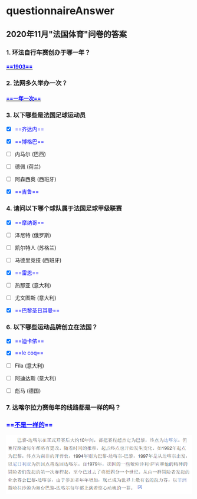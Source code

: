 # questionnaireAnswer

## 2020年11月"法国体育"问卷的答案

### **1. 环法自行车赛创办于哪一年？**

#### <u><span style="color:blue">==1903==</span></u>



### **2. 法网多久举办一次？**

#### <u><span style="color:blue">==一年一次==</span></u>



### **3. 以下哪些是法国足球运动员**

- [x] <span style="color:blue">==齐达内==</span>
- [x] <span style="color:blue">==博格巴==</span>
- [ ] 内马尔 (巴西)
- [ ] 德佩 (荷兰)
- [ ] 阿森西奥 (西班牙)
- [x] <span style="color:blue">==吉鲁==</span>



### 4. 请问以下哪个球队属于法国足球甲级联赛

- [x] <span style="color:blue">==摩纳哥==</span>
- [ ] 泽尼特 (俄罗斯)
- [ ] 凯尔特人 (苏格兰)
- [ ] 马德里竞技 (西班牙)
- [x] <span style="color:blue">==雷恩==</span>
- [ ] 热那亚 (意大利)
- [ ] 尤文图斯 (意大利)
- [x] <span style="color:blue">==巴黎圣日耳曼==</span>



### **6. 以下哪些运动品牌创立在法国？**

- [x] <span style="color:blue">==迪卡侬==</span>

- [x] <span style="color:blue">==le coq==</span>

- [ ] Fila (意大利)

- [ ] 阿迪达斯 (意大利)

- [ ] 彪马 (德国)

  

### **7. 达喀尔拉力赛每年的线路都是一样的吗？**

### <span style="color:blue">==<u>不是一样的</u>==</span>

![image-20201114084854121](README.assets/image-20201114084854121.png)


